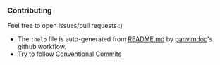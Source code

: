 ### Contributing
Feel free to open issues/pull requests :)

+ The `:help` file is auto-generated from [README.md](./README.md) by [panvimdoc](https://github.com/kdheepak/panvimdoc)'s github workflow.
+ Try to follow [Conventional Commits](https://www.conventionalcommits.org/en/v1.0.0-beta.2/#summary)

